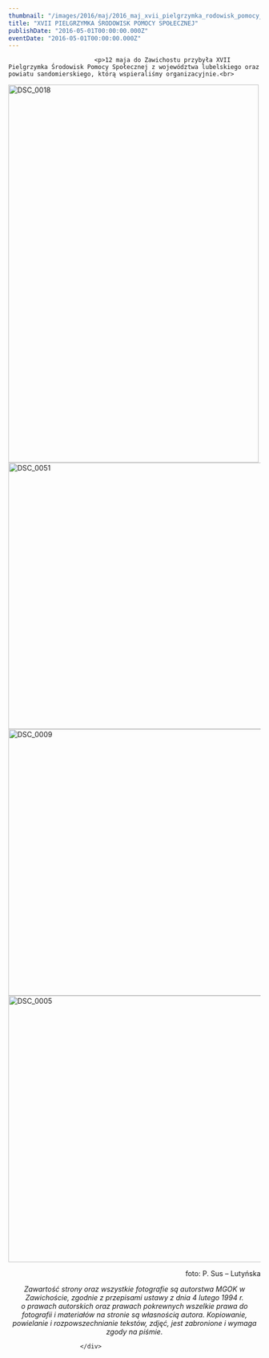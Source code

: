```yaml
---
thumbnail: "/images/2016/maj/2016_maj_xvii_pielgrzymka_rodowisk_pomocy_spo_ecznej_2016_05_xvii_pielgrzymka_rodowisk_pomocy_spo_ecznej_DSC_0018.jpg"
title: "XVII PIELGRZYMKA ŚRODOWISK POMOCY SPOŁECZNEJ"
publishDate: "2016-05-01T00:00:00.000Z"
eventDate: "2016-05-01T00:00:00.000Z"
---
```


<div class="entry-content">
							
							<p>12 maja do Zawichostu przybyła XVII Pielgrzymka Środowisk Pomocy Społecznej z województwa lubelskiego oraz powiatu sandomierskiego, którą wspieraliśmy organizacyjnie.<br>
<img fetchpriority="high" decoding="async" class="aligncenter size-full wp-image-3786" src="/images/2016/maj/2016_maj_xvii_pielgrzymka_rodowisk_pomocy_spo_ecznej_2016_05_xvii_pielgrzymka_rodowisk_pomocy_spo_ecznej_DSC_0018.jpg" alt="DSC_0018" width="500" height="753" srcset="/images/2016/maj/2016_maj_xvii_pielgrzymka_rodowisk_pomocy_spo_ecznej_2016_05_xvii_pielgrzymka_rodowisk_pomocy_spo_ecznej_DSC_0018.jpg 500w, /images/2016/maj/DSC_0018-199x300.jpg 199w" sizes="(max-width: 500px) 100vw, 500px"><br>
<img decoding="async" class="aligncenter size-full wp-image-3787" src="/images/2016/maj/2016_maj_xvii_pielgrzymka_rodowisk_pomocy_spo_ecznej_2016_05_xvii_pielgrzymka_rodowisk_pomocy_spo_ecznej_DSC_0051.jpg" alt="DSC_0051" width="800" height="531" srcset="/images/2016/maj/2016_maj_xvii_pielgrzymka_rodowisk_pomocy_spo_ecznej_2016_05_xvii_pielgrzymka_rodowisk_pomocy_spo_ecznej_DSC_0051.jpg 800w, /images/2016/maj/DSC_0051-300x199.jpg 300w, /images/2016/maj/DSC_0051-768x510.jpg 768w" sizes="(max-width: 800px) 100vw, 800px"><br>
<img decoding="async" class="aligncenter size-full wp-image-3785" src="/images/2016/maj/2016_maj_xvii_pielgrzymka_rodowisk_pomocy_spo_ecznej_2016_05_xvii_pielgrzymka_rodowisk_pomocy_spo_ecznej_DSC_0009.jpg" alt="DSC_0009" width="800" height="531" srcset="/images/2016/maj/2016_maj_xvii_pielgrzymka_rodowisk_pomocy_spo_ecznej_2016_05_xvii_pielgrzymka_rodowisk_pomocy_spo_ecznej_DSC_0009.jpg 800w, /images/2016/maj/DSC_0009-300x199.jpg 300w, /images/2016/maj/DSC_0009-768x510.jpg 768w" sizes="(max-width: 800px) 100vw, 800px"><br>
<img loading="lazy" decoding="async" class="aligncenter size-full wp-image-3784" src="/images/2016/maj/2016_maj_xvii_pielgrzymka_rodowisk_pomocy_spo_ecznej_2016_05_xvii_pielgrzymka_rodowisk_pomocy_spo_ecznej_DSC_0005.jpg" alt="DSC_0005" width="800" height="531" srcset="/images/2016/maj/2016_maj_xvii_pielgrzymka_rodowisk_pomocy_spo_ecznej_2016_05_xvii_pielgrzymka_rodowisk_pomocy_spo_ecznej_DSC_0005.jpg 800w, /images/2016/maj/DSC_0005-300x199.jpg 300w, /images/2016/maj/DSC_0005-768x510.jpg 768w" sizes="(max-width: 800px) 100vw, 800px"></p>
<p style="text-align: right;">&nbsp;foto: P. Sus – Lutyńska</p>
<p style="text-align: center;"><em>Zawartość strony oraz wszystkie fotografie są autorstwa MGOK w Zawichoście, zgodnie z przepisami ustawy z dnia 4 lutego 1994 r.</em><br>
<em> o prawach autorskich oraz prawach pokrewnych wszelkie prawa do fotografii i materiałów na stronie są własnością autora. Kopiowanie, powielanie i rozpowszechnianie tekstów, zdjęć, jest zabronione i wymaga zgody na piśmie.</em></p>
						
						</div>
